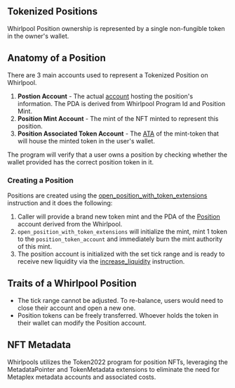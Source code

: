 ## Tokenized Positions
Whirlpool Position ownership is represented by a single non-fungible token in the owner's wallet.

## Anatomy of a Position

There are 3 main accounts used to represent a Tokenized Position on Whirlpool.

1. **Postion Account** - The actual [account](https://github.com/orca-so/whirlpools/blob/2c9366a74edc9fefd10caa3de28ba8a06d03fc1e/programs/whirlpool/src/state/position.rs#L20) hosting the position's information. The PDA is derived from Whirlpool Program Id and Position Mint.
2. **Position Mint Account** - The mint of the NFT minted to represent this position.
3. **Position Associated Token Account** - The [ATA](https://spl.solana.com/associated-token-account) of the mint-token that will house the minted token in the user's wallet.

The program will verify that a user owns a position by checking whether the wallet provided has the correct position token in it.

### Creating a Position
Positions are created using the [open_position_with_token_extensions](https://github.com/orca-so/whirlpools/blob/main/programs/whirlpool/src/instructions/open_position_with_token_extensions.rs) instruction and it does the following:
1. Caller will provide a brand new token mint and the PDA of the [Position](https://github.com/orca-so/whirlpools/blob/2c9366a74edc9fefd10caa3de28ba8a06d03fc1e/programs/whirlpool/src/state/position.rs) account derived from the Whirlpool.
2. `open_position_with_token_extensions` will initialize the mint, mint 1 token to the `position_token_account` and immediately burn the mint authority of this mint. 
3. The position account is initialized with the set tick range and is ready to receive new liquidity via the [increase_liquidity](https://github.com/orca-so/whirlpools/blob/2c9366a74edc9fefd10caa3de28ba8a06d03fc1e/programs/whirlpool/src/instructions/increase_liquidity.rs) instruction.

## Traits of a Whirlpool Position
- The tick range cannot be adjusted. To re-balance, users would need to close their account and open a new one.
- Position tokens can be freely transferred. Whoever holds the token in their wallet can modify the Position account.

## NFT Metadata
Whirlpools utilizes the Token2022 program for position NFTs, leveraging the MetadataPointer and TokenMetadata extensions to eliminate the need for Metaplex metadata accounts and associated costs.